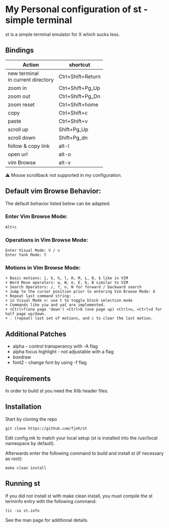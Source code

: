 # My Personal configuration of st - simple terminal

st is a simple terminal emulator for X which sucks less.

## Bindings


|**Action**                              | **shortcut**     |
|----------------------------------------|------------------|
|new terminal<br>in current directory    | Ctrl+Shift+Return|
|zoom in                                 | Ctrl+Shift+Pg_Up |
|zoom out                                | Ctrl+Shift+Pg_Dn |
|zoom reset                              | Ctrl+Shift+home  |
|copy                                    | Ctrl+Shift+c     |
|paste                                   | Ctrl+Shift+v     |
|scroll up                               | Shift+Pg_Up      |
|scroll down                             | Shift+Pg_dn      |
|follow & copy link                      | alt-l            |
|open url                                | alt-o            |
|vim Browse                              | alt-v            |

⚠ Mouse scrollback not supported in my configuration.

Default vim Browse Behavior:
---------------------------

The default behavior listed below can be adapted:

### Enter Vim Browse Mode:

    Alt+c

### Operations in Vim Browse Mode:

    Enter Visual Mode: V / v
    Enter Yank Mode: Y

### Motions in Vim Browse Mode:

    + Basic motions: j, k, h, l, H, M, L, 0, $ like in VIM
    + Word Move operators: w, W, e, E, b, B similar to VIM
    + Search Operators: /, ?, n, N for forward / backward search
    + Jump to the cursor position prior to entering Vim Browse Mode: G
    + Repeat last command string: .
    + in Visual Mode v: use t to toggle block selection mode
    + Commands like yiw and ya{ are implemented.
    + <Ctrl>f(one page 'down') <Ctrl>b (one page up) <Ctrl>u, <Ctrl>d for half page up/down.
    + . (repeat) last set of motions, and c to clear the last motion.

## Additional Patches

+ alpha - control transperancy with -A flag
+ alpha focus highlight - not adjustable with a flag
+ boxdraw
+ font2 - change font by using -f flag

## Requirements

In order to build st you need the Xlib header files.


## Installation

Start by cloning the repo

```
git clone https://github.com/fjeh/st
```

Edit config.mk to match your local setup (st is installed into
the /usr/local namespace by default).

Afterwards enter the following command to build and install st (if
necessary as root):

    make clean install


## Running st

If you did not install st with make clean install, you must compile
the st terminfo entry with the following command:

    tic -sx st.info

See the man page for additional details.


